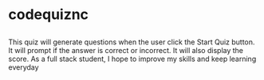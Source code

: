 # codequiznc
## 
This quiz will generate questions when the user click the Start Quiz button.
It will prompt if the answer is correct or incorrect. It will also display the score. As a full stack student, I hope to improve my skills and keep learning everyday 
